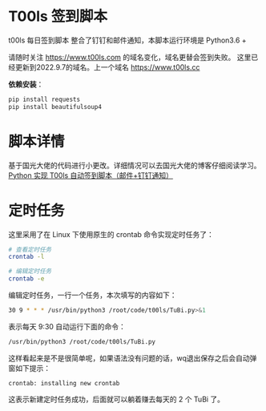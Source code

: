# T00ls 签到脚本
t00ls 每日签到脚本 整合了钉钉和邮件通知，本脚本运行环境是 Python3.6 +

请随时关注 https://www.t00ls.com 的域名变化，域名更替会签到失败。 这里已经更新到2022.9.7的域名。上一个域名 https://www.t00ls.cc

**依赖安装**：

```bash
pip install requests
pip install beautifulsoup4
```

# 脚本详情

基于国光大佬的代码进行小更改。详细情况可以去国光大佬的博客仔细阅读学习。
[Python 实现 T00ls 自动签到脚本（邮件+钉钉通知）](https://www.sqlsec.com/2020/07/t00ls.html)

# 定时任务

这里采用了在 Linux 下使用原生的 crontab 命令实现定时任务了：

```bash
# 查看定时任务
crontab -l

# 编辑定时任务
crontab -e
```

编辑定时任务，一行一个任务，本次填写的内容如下：

```bash
30 9 * * * /usr/bin/python3 /root/code/t00ls/TuBi.py>&1
```

表示每天 9:30 自动运行下面的命令：

````bash
/usr/bin/python3 /root/code/t00ls/TuBi.py
````

这样看起来是不是很简单呢，如果语法没有问题的话，wq退出保存之后会自动弹窗如下提示：

```
crontab: installing new crontab
```

这表示新建定时任务成功，后面就可以躺着赚去每天的 2 个 TuBi 了。

